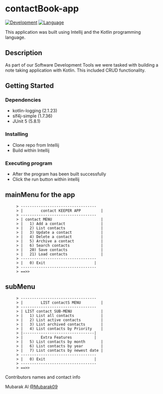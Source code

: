 # contactBook-app

[![Development](https://img.shields.io/badge/IntelliJ%20IDEA-000000.svg?style=for-the-badge&logo=IntelliJ-IDEA&logoColor=white)](https://www.jetbrains.com/idea/)
[![Language](https://img.shields.io/badge/Kotlin-7F52FF.svg?style=for-the-badge&logo=Kotlin&logoColor=white)](https://kotlinlang.org/)

This application was built using Intellij and the Kotlin programming language.

## Description

As part of our Software Development Tools we were tasked with building a note taking application with Kotlin. This included CRUD functionality.


## Getting Started

### Dependencies

* kotlin-logging (2.1.23)
* slf4j-simple (1.7.36)
* JUnit 5 (5.8.1)

### Installing

* Clone repo from Intellij
* Build within Intellij

### Executing program

* After the program has been built successfully
* Click the run button within intellij

## mainMenu for the app
         > ----------------------------------
         > |        contact KEEPER APP         |
         > ----------------------------------
         > | contact MENU                      |
         > |   1) Add a contact                |
         > |   2) List contacts                |
         > |   3) Update a contact             |
         > |   4) Delete a contact             |
         > |   5) Archive a contact            |
         > |   6) Search contacts              |
         > |   20) Save contacts               |
         > |   21) Load contacts               |
         > ----------------------------------
         > |   0) Exit                      |
         > ----------------------------------
         > ==>>
         
## subMenu
         > ----------------------------------
         > |        LIST contactS MENU         |
         > ----------------------------------
         > | LIST contact SUB-MENU             |
         > |   1) List all contacts            |
         > |   2) List active contacts         |
         > |   3) List archived contacts       |
         > |   4) List contacts by Priority    |
         > |--------------------------------|
         > |        Extra Features          |
         > |   5) List contacts by month       |
         > |   6) List contacts by year        |
         > |   7) List contacts by newest date |
         > ----------------------------------
         > |   0) Exit                      |
         > ----------------------------------
         > ==>>
         
Contributors names and contact info

Mubarak Al
[@Mubarak09](https://github.com/mubarak09)
